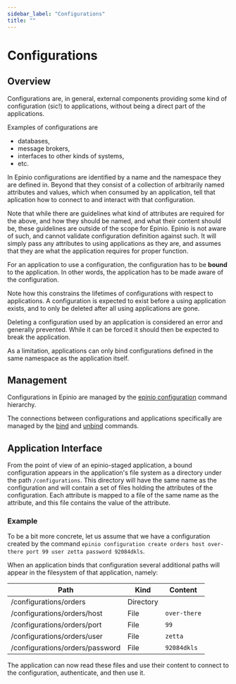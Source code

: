 ```yaml
---
sidebar_label: "Configurations"
title: ""
---
```


# Configurations

## Overview

Configurations are, in general, external components providing some kind of configuration (sic!) to
applications, without being a direct part of the applications.

Examples of configurations are

  - databases,
  - message brokers,
  - interfaces to other kinds of systems,
  - etc.

In Epinio configurations are identified by a name and the namespace they are defined in. Beyond
that they consist of a collection of arbitrarily named attributes and values, which when
consumed by an application, tell that aplication how to connect to and interact with that
configuration.

Note that while there are guidelines what kind of attributes are required for the above, and
how they should be named, and what their content should be, these guidelines are outside
of the scope for Epinio. Epinio is not aware of such, and cannot validate configuration
definition against such. It will simply pass any attributes to using applications as they
are, and assumes that they are what the application requires for proper function.

For an application to use a configuration, the configuration has to be __bound__ to the application. In
other words, the application has to be made aware of the configuration.

Note how this constrains the lifetimes of configurations with respect to applications. A configuration
is expected to exist before a using application exists, and to only be deleted after all
using applications are gone.

Deleting a configuration used by an application is considered an error and generally
prevented. While it can be forced it should then be expected to break the application.

As a limitation, applications can only bind configurations defined in the same namespace as the
application itself.

## Management

Configurations in Epinio are managed by the [epinio configuration](./commands/cli/configuration/epinio_configuration.md)
command hierarchy.

The connections between configurations and applications specifically are managed by the
[bind](./commands/cli/configuration/epinio_configuration_bind.md) and [unbind](./commands/cli/configuration/epinio_configuration_unbind.md) commands.

## Application Interface

From the point of view of an epinio-staged application, a bound configuration appears in the
application's file system as a directory under the path `/configurations`. This directory will
have the same name as the configuration and will contain a set of files holding the attributes of the
configuration. Each attribute is mapped to a file of the same name as the attribute, and this
file contains the value of the attribute.

### Example

To be a bit more concrete, let us assume that we have a configuration created by the command
`epinio configuration create orders host over-there port 99 user zetta password 92084dkls`.

When an application binds that configuration several additional paths will appear in the
filesystem of that application, namely:

| Path | Kind	| Content	|
| ---- | ---- | ------- |
|/configurations/orders		|Directory	|		|
|/configurations/orders/host		|File		|`over-there`	|
|/configurations/orders/port		|File		|`99`		|
|/configurations/orders/user		|File		|`zetta`	|
|/configurations/orders/password	|File		|`92084dkls`	|

The application can now read these files and use their content to connect to the configuration,
authenticate, and then use it.
